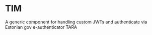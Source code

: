 # TIM
A generic component for handling custom JWTs and authenticate via Estonian gov e-authenticator TARA
